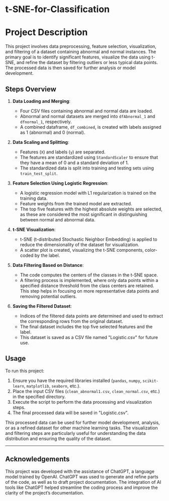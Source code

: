 # t-SNE-for-Classification


# Project Description

This project involves data preprocessing, feature selection, visualization, and filtering of a dataset containing abnormal and normal instances. The primary goal is to identify significant features, visualize the data using t-SNE, and refine the dataset by filtering outliers or less typical data points. The processed data is then saved for further analysis or model development.

## Steps Overview

1. **Data Loading and Merging**:
   - Four CSV files containing abnormal and normal data are loaded.
   - Abnormal and normal datasets are merged into `dfAbnormal_1` and `dfnormal_1`, respectively.
   - A combined dataframe, `df_combined`, is created with labels assigned as 1 (abnormal) and 0 (normal).

2. **Data Scaling and Splitting**:
   - Features (`X`) and labels (`y`) are separated.
   - The features are standardized using `StandardScaler` to ensure that they have a mean of 0 and a standard deviation of 1.
   - The standardized data is split into training and testing sets using `train_test_split`.

3. **Feature Selection Using Logistic Regression**:
   - A logistic regression model with L1 regularization is trained on the training data.
   - Feature weights from the trained model are extracted.
   - The top five features with the highest absolute weights are selected, as these are considered the most significant in distinguishing between normal and abnormal data.

4. **t-SNE Visualization**:
   - t-SNE (t-distributed Stochastic Neighbor Embedding) is applied to reduce the dimensionality of the dataset for visualization.
   - A scatter plot is created, visualizing the t-SNE components, color-coded by the label.

5. **Data Filtering Based on Distance**:
   - The code computes the centers of the classes in the t-SNE space.
   - A filtering process is implemented, where only data points within a specified distance threshold from the class centers are retained. This step helps in focusing on more representative data points and removing potential outliers.

6. **Saving the Filtered Dataset**:
   - Indices of the filtered data points are determined and used to extract the corresponding rows from the original dataset.
   - The final dataset includes the top five selected features and the label.
   - This dataset is saved as a CSV file named "Logistic.csv" for future use.

## Usage

To run this project:

1. Ensure you have the required libraries installed (`pandas`, `numpy`, `scikit-learn`, `matplotlib`, `seaborn`, etc.).
2. Place the input CSV files (`clean_abnormal1.csv`, `clean_normal.csv`, etc.) in the specified directory.
3. Execute the script to perform the data processing and visualization steps.
4. The final processed data will be saved in "Logistic.csv".

This processed data can be used for further model development, analysis, or as a refined dataset for other machine learning tasks. The visualization and filtering steps are particularly useful for understanding the data distribution and ensuring the quality of the dataset.

---

## Acknowledgements

This project was developed with the assistance of ChatGPT, a language model trained by OpenAI. ChatGPT was used to generate and refine parts of the code, as well as to draft project documentation. The integration of AI tools like ChatGPT helped streamline the coding process and improve the clarity of the project’s documentation.
